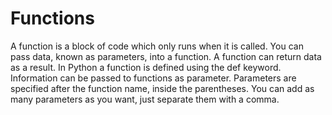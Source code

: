 # Functions
A function is a block of code which only runs when it is called.  You can pass data, known as parameters, into a function.  A function can return data as a result.  In Python a function is defined using the def keyword. Information can be passed to functions as parameter.  Parameters are specified after the function name, inside the parentheses. You can add as many parameters as you want, just separate them with a comma.
